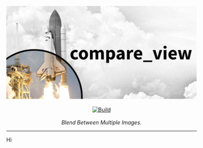 <p align="center">
    <a href="#"><img src="https://raw.githubusercontent.com/Octoframes/compare_view/main/photos/banner.png"></a>
    <br />
    <br />
    <a href="https://github.com/Octoframes/compare_view/actions/workflows/build.yml"><img src="https://github.com/Octoframes/compare_view/actions/workflows/build.yml/badge.svg" alt="Build"></a>
    <br />
    <br />
    <i>Blend Between Multiple Images.</i>
</p>
<hr />

Hi

